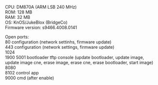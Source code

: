 CPU: DM870A (ARM LSB 240 MHz)  
ROM: 128 MB  
RAM: 32 MB  
OS: KnOS/JukeBlox (BridgeCo)  
Firmware version: s9466.4008.0141  

Open ports:  
80 configuration (network settinhs, firmware update)  
443 configuration (network settings, firmware update)  
1024  
1900
5001 bootloader tftp console (update bootloader, update image, update image cne, erase image, erase cne, erase bootloader, start image)  
8080  
8102 control app  
9000 cmd (after enable) 
